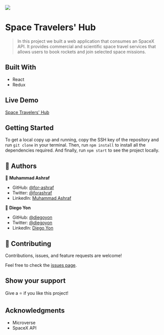 ![](https://img.shields.io/badge/Microverse-blueviolet)

# Space Travelers' Hub

> In this project we built a web application that consumes an SpaceX API. It provides commercial and scientific space travel services that allows users to book rockets and join selected space missions.


## Built With

- React
- Redux


## Live Demo

[Space Travelers' Hub](https://)


## Getting Started

To get a local copy up and running, copy the SSH key of the repository and run `git clone` in your terminal. Then, run `npm install` to install all the dependencies required. And finally, run `npm start` to see the project locally.

## 👤 Authors

👤 **Muhammad Ashraf**

- GitHub: [@for-ashraf](https://github.com/for-ashraf)
- Twitter: [@forashraf](https://twitter.com/forashraf)
- LinkedIn: [Muhammad Ashraf](https://www.linkedin.com/in/muhammad-ashraf-30031439/)

👤 **Diego Yon**

- GitHub: [@diegoyon](https://github.com/diegoyon)
- Twitter: [@diegoyon](https://twitter.com/diegoyon)
- LinkedIn: [Diego Yon](https://www.linkedin.com/in/diego-yon-9311aa41/)

## 🤝 Contributing

Contributions, issues, and feature requests are welcome!

Feel free to check the [issues page](../../issues/).

## Show your support

Give a ⭐️ if you like this project!

## Acknowledgments

- Microverse
- SpaceX API

